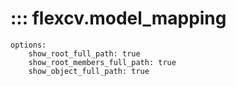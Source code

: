# ::: flexcv.model_mapping
    options:
        show_root_full_path: true
        show_root_members_full_path: true
        show_object_full_path: true
